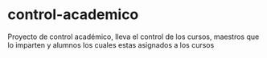 # control-academico
Proyecto de control académico, lleva el control de los cursos, maestros que lo imparten y alumnos los cuales estas asignados a los cursos
